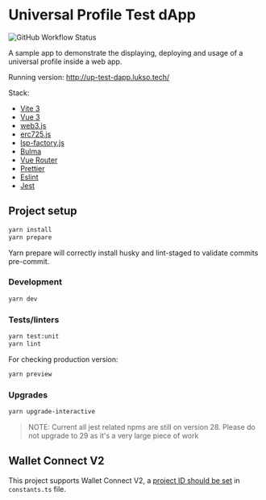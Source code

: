 # Universal Profile Test dApp

![GitHub Workflow Status](https://img.shields.io/github/workflow/status/lukso-network/universalprofile-test-dapp/Build%20and%20Test?label=tests)

A sample app to demonstrate the displaying, deploying and usage of a universal profile inside a web app.

Running version: <http://up-test-dapp.lukso.tech/>

Stack:

- [Vite 3](https://vitejs.dev/guide/)
- [Vue 3](https://vuejs.org/guide/introduction.html)
- [web3.js](https://web3js.readthedocs.io/)
- [erc725.js](https://docs.lukso.tech/tools/erc725js/getting-started/)
- [lsp-factory.js](https://docs.lukso.tech/tools/lsp-factoryjs/getting-started/)
- [Bulma](https://bulma.io/)
- [Vue Router](https://github.com/vuejs/router)
- [Prettier](https://prettier.io/)
- [Eslint](https://eslint.org/)
- [Jest](https://jestjs.io/)

## Project setup

```sh
yarn install
yarn prepare
```

Yarn prepare will correctly install husky and lint-staged to validate commits pre-commit.

### Development

```sh
yarn dev
```

### Tests/linters

```sh
yarn test:unit
yarn lint
```

For checking production version:

```sh
yarn preview
```

### Upgrades

```sh
yarn upgrade-interactive
```

> NOTE: Current all jest related npms are still on version 28. Please do not upgrade to 29 as it's a very
> large piece of work

## Wallet Connect V2

This project supports Wallet Connect V2, a [project ID should be set](https://docs.walletconnect.com/2.0/javascript/sign/installation) in `constants.ts` file.
